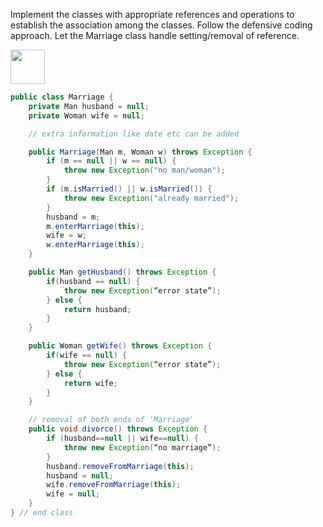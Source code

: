 <panel header=":lock::key: Implement the classes below using the defensive coding approach.">
<question has-input="true">

Implement the classes with appropriate references and operations to establish the association among the classes. Follow the defensive coding approach. Let the Marriage class handle setting/removal of reference.

<img src="{{baseUrl}}/errorHandling/defensiveProgramming/compulsoryAssociations/images/manMarriageWoman.jpg" height="55" />
<p/>

<div slot="answer">

```java
public class Marriage {
    private Man husband = null;
    private Woman wife = null;

    // extra information like date etc can be added

    public Marriage(Man m, Woman w) throws Exception {
        if (m == null || w == null) {
            throw new Exception("no man/woman");
        }
        if (m.isMarried() || w.isMarried()) {
            throw new Exception("already married");
        }
        husband = m;
        m.enterMarriage(this);
        wife = w;
        w.enterMarriage(this);
    }

    public Man getHusband() throws Exception {
        if(husband == null) {
            throw new Exception(“error state”);
        } else {
            return husband;
        }
    }

    public Woman getWife() throws Exception {
        if(wife == null) {
            throw new Exception(“error state”);
        } else {
            return wife;
        }
    }

    // removal of both ends of 'Marriage'
    public void divorce() throws Exception {
        if (husband==null || wife==null) {
            throw new Exception(“no marriage”);
        }
        husband.removeFromMarriage(this);
        husband = null;
        wife.removeFromMarriage(this);
        wife = null;
    }
} // end class
```

</div>
</question>
</panel>
